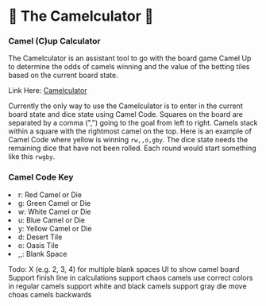 # 🐪 The Camelculator 🐪
### Camel (C)up Calculator

The Camelculator is an assistant tool to go with the board game Camel Up to determine the odds of camels winning and the value of the betting tiles based on the current board state.

Link Here: [Camelculator](https://mastershane.github.io/build/)

Currently the only way to use the Camelculator is to enter in the current board state and dice state using Camel Code. Squares on the board are separated by a comma (",") going to the goal from left to right. Camels stack within a square with the rightmost camel on the top. Here is an example of Camel Code where yellow is winning `rw,,o,gby`. The dice state needs the remaining dice that have not been rolled. Each round would start something like this `rwgby`.

### Camel Code Key

<li>r: Red Camel or Die</li>
<li>g: Green Camel or Die</li>
<li>w: White Camel or Die</li>
<li>u: Blue Camel or Die</li>
<li>y: Yellow Camel or Die</li>
<li>d: Desert Tile</li>
<li>o: Oasis Tile</li>
<li>,,: Blank Space</li>

Todo: 
X (e.g. 2, 3, 4) for multiple blank spaces
UI to show camel board
Support finish line in calculations
support chaos camels
    use correct colors in regular camels
    support white and black camels
    support gray die
    move choas camels backwards

